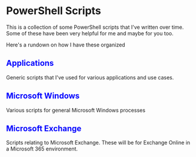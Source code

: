 # PowerShell Scripts

This is a collection of some PowerShell scripts that I've written over time. Some of these have been very helpful for me and maybe for you too.

Here's a rundown on how I have these organized

<h2 style="color:blue;">Applications</h2>

Generic scripts that I've used for various applications and use cases.

<h2 style="color:blue;">Microsoft Windows</h2>

Various scripts for general Microsoft Windows processes

<h2 style="color:blue;">Microsoft Exchange</h2>

Scripts relating to Microsoft Exchange. These will be for Exchange Online in a Microsoft 365 environment.
